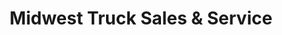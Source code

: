 ---
title: "Midwest Truck Sales & Service"
url: /scott-city/midwest-truck-sales-und-service/
shop: Allgemein
---